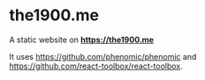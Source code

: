 # the1900.me

A static website on **https://the1900.me** 

It uses https://github.com/phenomic/phenomic and https://github.com/react-toolbox/react-toolbox.
